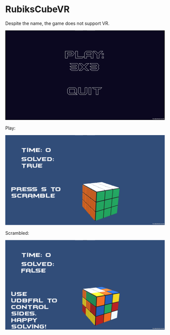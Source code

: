 # RubiksCubeVR

Despite the name, the game does not support VR.

![Main Menu](./MainScreen.png)

Play:

![Immediate Screen](./ToScramble.png)

Scrambled:

![Scrambled](./Scrambled.png)

